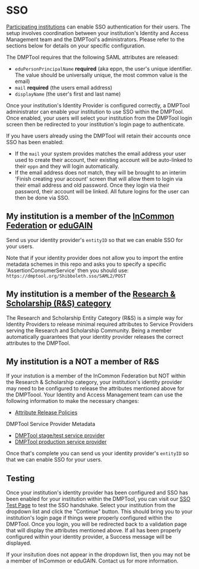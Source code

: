 # SSO

[Participating institutions](https://dmptool.org/about_us) can enable SSO authentication for their users. The setup involves coordination between your institution's Identity and Access Management team and the DMPTool's administrators. Please refer to the sections below for details on your specific configuration.

The DMPTool requires that the following SAML attributes are released:
- `eduPersonPrincipalName` **required** (aka eppn, the user's unique identifier. The value should be universally unique, the most common value is the email)
- `mail` **required** (the users email address)
- `displayName` (the user's first and last name)

Once your institution's Identity Provider is configured correctly, a DMPTool administrator can enable your institution to use SSO within the DMPTool. Once enabled, your users will select your institution from the DMPTool login screen then be redirected to your institution's login page to authenticate.

If you have users already using the DMPTool will retain their accounts once SSO has been enabled:
- If the `mail` your system provides matches the email address your user used to create their account, their existing account will be auto-linked to their `eppn` and they will login automatically.
- If the email address does not match, they will be brought to an interim 'Finish creating your account' screen that will allow them to login via their email address and old password. Once they login via their password, their account will be linked. All future logins for the user can then be done via SSO.

## My institution is a member of the [InCommon Federation](https://www.incommon.org/) or [eduGAIN](https://technical.edugain.org/metadata)

Send us your identity provider's `entityID` so that we can enable SSO for your users.

Note that if your identity provider does not allow you to import the entire metadata schemes in this repo and asks you to specify a specific 'AssertionConsumerService' then you should use: `https://dmptool.org/Shibboleth.sso/SAML2/POST` 

## My institution is a member of the [Research & Scholarship (R&S) category](https://refeds.org/research-and-scholarship)
The Research and Scholarship Entity Category (R&S) is a simple way for Identity Providers to release minimal required attributes to Service Providers serving the Research and Scholarship Community.  Being a member automatically guarantees that your identity provider releases the correct attributes to the DMPTool.  

## My institution is a NOT a member of R&S

If your instution is a member of the InCommon Federation but NOT within the Research & Scholarship category, your institution's identity provider may need to be configured to release the attributes mentioned above for the DMPToool.  Your Identity and Access Management team can use the following information to make the necessary changes:
- [Attribute Release Policies](https://github.com/CDLUC3/dmptool/blob/main/docs/sso/dmptool_attribute_release.xml)

DMPTool Service Provider Metadata
- [DMPTool stage/test service provider](https://mdq.incommon.org/entities/https%3A%2F%2Fdmp-stage.cdlib.org)
- [DMPTool production service provider](https://mdq.incommon.org/entities/https%3A%2F%2Fdmp.cdlib.org)

Once that's complete you can send us your identity provider's `entityID` so that we can enable SSO for your users.

## Testing

Once your institution's identity provider has been configured and SSO has been enabled for your institution within the DMPTool, you can visit our [SSO Test Page](https://dmptool-stg.cdlib.org/cgi-bin/PrintShibInfo.pl) to test the SSO handshake. Select your institution from the dropdown list and click the "Continue" button. This should bring you to your institution's login page if things were properly configured within the DMPTool. Once you login, you will be redirected back to a validation page that will display the attributes mentioned above.  If all has been properly configured within your identity provider, a Success message will be displayed.

If your insitution does not appear in the dropdown list, then you may not be a member of InCommon or eduGAIN. Contact us for more information.
